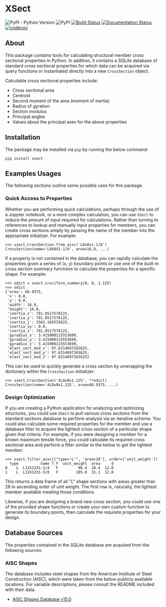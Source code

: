 # XSect

![PyPI - Python Version](https://img.shields.io/pypi/pyversions/xsect.svg)
![PyPI](https://img.shields.io/pypi/v/xsect.svg)
[![Build Status](https://travis-ci.com/mpewsey/xsect.svg?branch=master)](https://travis-ci.com/mpewsey/xsect)
[![Documentation Status](https://readthedocs.org/projects/xsect/badge/?version=latest)](https://xsect.readthedocs.io/en/latest/?badge=latest)
[![codecov](https://codecov.io/gh/mpewsey/xsect/branch/master/graph/badge.svg)](https://codecov.io/gh/mpewsey/xsect)

## About
This package contains tools for calculating structural member cross sectional
properties in Python. In addition, it contains a SQLite database of standard
cross sectional properties for which data can be acquired via query functions
or instantiated directly into a new `CrossSection` object.

Calculable cross sectional properties include:

* Cross sectional area
* Centroid
* Second moment of the area (moment of inertia)
* Radius of gyration
* Section modulus
* Principal angles
* Values about the principal axes for the above properties


## Installation
The package may be installed via `pip` by running the below command:

```
pip install xsect
```


## Examples Usages
The following sections outline some possible uses for this package.


### Quick Access to Properties
Whether you are performing quick calculations, perhaps through the use of
a Jupyter notebook, or a more complex calculation, you can use `XSect` to
reduce the amount of input required for calculations. Rather than turning
to references to lookup and manually input properties for members, you
can create cross sections simply by passing the name of the member into
the appropriate initializer. For example:

```
>>> xsect.CrossSection.from_aisc('L8x8x1-1/8')
CrossSection(name='L8X8X1-1/8', area=16.8, ...)
```


If a property is not contained in the database, you can rapidly calculate
the properties given a series of (x, y) boundary points or use one of the
built-in cross section summary functions to calculate the properties
for a specific shape. For example:

```
>>> odict = xsect.cruciform_summary(8, 8, 1.125)
>>> odict
{'area': 66.9375,
 'x': 0.0,
 'y': 0.0,
 'width': 16.0,
 'height': 16.0,
 'inertia_x': 781.0517578125,
 'inertia_y': 781.0517578125,
 'inertia_j': 1562.103515625,
 'inertia_xy': 0.0,
 'inertia_z': 781.0517578125,
 'gyradius_x': 3.415900115553699,
 'gyradius_y': 3.415900115553699,
 'gyradius_z': 3.415900115553699,
 'elast_sect_mod_x': 97.6314697265625,
 'elast_sect_mod_y': 97.6314697265625,
 'elast_sect_mod_z': 97.6314697265625}
```


This can be used to quickly generate a cross section by unwrapping the
dictionary within the `CrossSection` initializer:

```
>>> xsect.CrossSection('4L8x8x1.125', **odict)
CrossSection(name='4L8x8x1.125', area=66.9375, ...)
```

### Design Optimization
If you are creating a Python application for analyzing and optimizing
structures, you could use `XSect` to pull various cross sections from the
standard sections database to perform analysis via an iterative scheme.
You could also calculate some required properties for the member and use
a database filter to acquire the lightest cross section of a particular shape
given that criteria. For example, if you were designing a member for a known
maximum tensile force, you could calculate its required cross sectional area
and perform a filter similar to the below to get the lightest member:

```
>>> xsect.filter_aisc(["type='L'", 'area>28'], order=['unit_weight'])
  type          name T_F  unit_weight  area     d
0    L  L12X12X1-1/4   F         96.4  28.4  12.0
1    L  L12X12X1-3/8   F        105.0  31.1  12.0
```

This returns a data frame of all "L" shape sections with areas greater
than 28 in ascending order of unit weight. The first row is, naturally,
the lightest member available meeting those conditions.

Likewise, if you are designing a brand new cross section, you could use
one of the provided shape functions or create your own custom function
to generate its boundary points, then calculate the requisite properties
for your design.

## Database Sources

The properties contained in the SQLite database are acquired from the following
sources:

### AISC Shapes

The database includes steel shapes from the American Institute of Steel
Construction (AISC), which were taken from the below publicly available
locations. For variable descriptions, please consult the README included
with their data.

* [AISC Shapes Database v15.0](https://www.aisc.org/globalassets/aisc/manual/v15.0-shapes-database/aisc-shapes-database-v15.0.xlsx)
